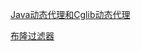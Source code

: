 [Java动态代理和Cglib动态代理](https://mp.weixin.qq.com/s?__biz=MzU2NDY5ODc3NQ==&mid=2247484616&idx=1&sn=a9e97969bf0ec5f072263505f7fca888&chksm=fc464f30cb31c626fd7934f9cf10b954a729bfb117eb5aaea9f0f2212f094573c98a366f0e84&xtrack=1&scene=0&subscene=91&sessionid=1593559683&clicktime=1593562465&enterid=1593562465&ascene=7&devicetype=android-29&version=27000f50&nettype=ctnet&abtest_cookie=AAACAA%3D%3D&lang=zh_CN&exportkey=AT9cmEUMtfj%2BMKlPrnLiJtk%3D&pass_ticket=VYk%2FKvd96eWPkegZckuZcJQMKYAhuCMU90gNaFfKFgQaJIiO8lxkYYhuyiGJFbAw&wx_header=1)

[布隆过滤器](https://mp.weixin.qq.com/s?__biz=MzU2NDY5ODc3NQ==&mid=2247484492&idx=1&sn=bcae5cb173f2d68ab42d9de9227b36af&chksm=fc464fb4cb31c6a28d66ee593f94e5b2aa2199d070d152c6a253749ab27640b6a1f80221ff15&mpshare=1&scene=1&srcid=&sharer_sharetime=1593563563886&sharer_shareid=1d171ce5ed1231bcba6795b0269f1b25&key=4fa61b4b29bfece7085959320141499b54c1902f4758bf41fb7c01e40a2763c23caf7c74b055ebe3d25559a81d2c77ec7f0ebdda24278dd98d123568a37edba97d33712c3498dc65dff84977e474ff4d&ascene=1&uin=NjkwMzUxNTgw&devicetype=Windows+10+x64&version=62090070&lang=zh_CN&exportkey=AczzCzfe1KIVfP06eCLt5Ik%3D&pass_ticket=31NERs%2FZbKQbhnI0xebJuAJq7cYNXJjaqjcOAJMmrnrlEYUbcsdeSnbDJdaWFtMh)